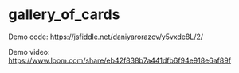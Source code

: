 # gallery_of_cards
Demo code: https://jsfiddle.net/daniyarorazov/y5vxde8L/2/

Demo video: https://www.loom.com/share/eb42f838b7a441dfb6f94e918e6af89f 

